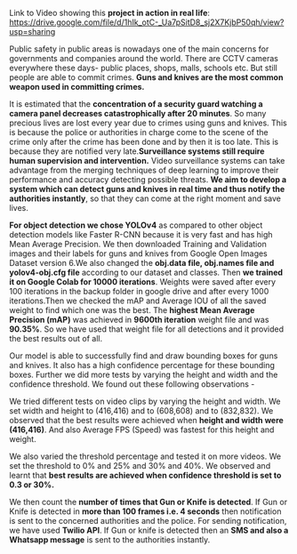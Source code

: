 Link to Video showing this **project in action in real life**: https://drive.google.com/file/d/1hIk_otC-_Ua7pSitD8_sj2X7KjbP50qh/view?usp=sharing

Public safety in public areas is nowadays one of the main concerns for governments and companies around the world. There are CCTV cameras everywhere these days- public places, shops, malls, schools etc. But still people are able to commit crimes. **Guns and knives are the most common weapon used in committing crimes.** 

It is estimated that the **concentration of a security guard watching a camera panel decreases catastrophically after 20 minutes**. So many precious lives are lost every year due to crimes using guns and knives. This is because the police or authorities in charge come to the scene of the crime only after the crime has been done and by then it is too late. This is because they are notified very late.**Surveillance systems still require human supervision and intervention.** Video surveillance systems can take advantage from the merging techniques of deep learning to improve their performance and accuracy detecting possible threats. **We aim to develop a system which can detect guns and knives in real time and thus notify the authorities instantly**, so that they can come at the right moment and save lives. 

**For object detection we chose YOLOv4** as compared to other object detection models like Faster R-CNN because it is very fast and has high Mean Average Precision. We then downloaded Training and Validation images and their labels for guns and knives from Google Open Images Dataset version 6.We also changed the **obj.data file, obj.names file and yolov4-obj.cfg file** according to our dataset and classes. Then **we trained it on Google Colab for 10000 iterations**. Weights were saved after every 100 iterations in the backup folder in google drive and after every 1000 iterations.Then we checked the mAP and Average IOU of all the saved weight to find which one was the best. The **highest Mean Average Precision (mAP)** was achieved in **9600th iteration** weight file and was **90.35%**. So we have used that weight file for all detections and it provided the best results out of all. 

Our model is able to successfully find and draw bounding boxes for guns and knives. It also has a high confidence percentage for these bounding boxes. Further we did more tests by varying the height and width and the confidence threshold. We found out these following observations - 

We tried different tests on video clips by varying the height and width. We set width and height to (416,416) and to (608,608) and to (832,832). We observed that the best results were achieved when **height and width were (416,416)**. And also Average FPS (Speed) was fastest for this height and weight. 

We also varied the threshold percentage and tested it on more videos. We set the threshold to 0% and 25% and 30% and 40%. We observed and learnt that **best results are achieved when confidence threshold is set to 0.3 or 30%.**

We then count the **number of times that Gun or Knife is detected**. If Gun or Knife is detected in **more than 100 frames i.e. 4 seconds** then notification is sent to the concerned authorities and the police. For sending notification, we have used **Twilio API**. If Gun or knife is detected then an **SMS and also a Whatsapp message** is sent to the authorities instantly. 
